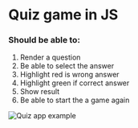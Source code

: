 # Quiz game in JS

### Should be able to:

1. Render a question
2. Be able to select the answer
3. Highlight red is wrong answer
4. Highlight green if correct answer
5. Show result
6. Be able to start the a game again

![Quiz app example](https://github.com/CodersInHoods/quiz-game-js/tree/master/images/example.gif)
